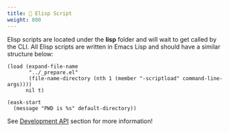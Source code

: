 ```yaml
---
title: 📜 Elisp Script
weight: 800
---
```


Elisp scripts are located under the **lisp** folder and will wait to get called
by the CLI. All Elisp scripts are written in Emacs Lisp and should have a
similar structure below:

```elisp
(load (expand-file-name
       "../_prepare.el"
       (file-name-directory (nth 1 (member "-scriptload" command-line-args))))
      nil t)

(eask-start
  (message "PWD is %s" default-directory))
```

See [Development API](https://emacs-eask.github.io/eask/api) section for
more information!
